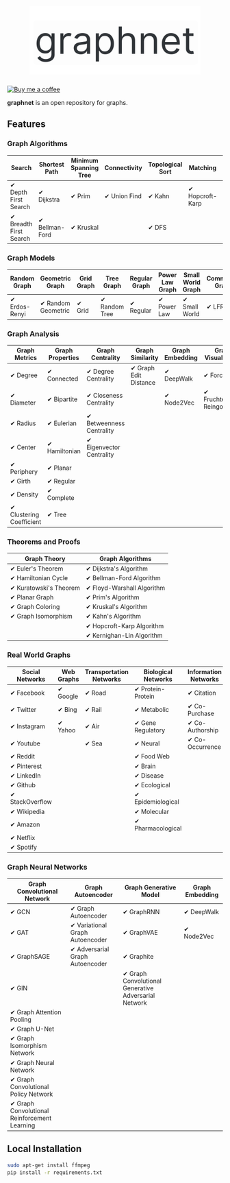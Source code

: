 <h1 align="center">
<img src="logo.svg" width="400">
</h1>

[![Buy me a coffee](https://img.shields.io/badge/Buy%20Me%20A%20Coffee-FFDD00.svg?style=for-the-badge&logo=Buy-Me-A-Coffee&logoColor=black)](https://www.buymeacoffee.com/kleytondacosta)

**graphnet** is an open repository for graphs.


## Features

### Graph Algorithms

| **Search** | **Shortest Path** | **Minimum Spanning Tree** | **Connectivity** | **Topological Sort** | **Matching** | **Graph Coloring** | **Planarity Test** | **Graph Partitioning** |
|------------|-------------------|---------------------------|-------------------|----------------------|--------------|--------------------|---------------------|------------------------|
| ✔ Depth First Search | ✔ Dijkstra | ✔ Prim | ✔ Union Find | ✔ Kahn | ✔ Hopcroft-Karp | ✔ Greedy | ✔ Boyer-Myrvold | ✔ Kernighan-Lin |
| ✔ Breadth First Search | ✔ Bellman-Ford | ✔ Kruskal | | ✔ DFS | | ✔ Welsh-Powell | | | |

### Graph Models

| **Random Graph** | **Geometric Graph** | **Grid Graph** | **Tree Graph** | **Regular Graph** | **Power Law Graph** | **Small World Graph** | **Community Graph** |
|------------------|---------------------|-----------------|-----------------|---------------------|----------------------|------------------------|----------------------|
| ✔ Erdos-Renyi | ✔ Random Geometric | ✔ Grid | ✔ Random Tree | ✔ Regular | ✔ Power Law | ✔ Small World | ✔ LFR |

### Graph Analysis

| **Graph Metrics** | **Graph Properties** | **Graph Centrality** | **Graph Similarity** | **Graph Embedding** | **Graph Visualization** |
|-------------------|----------------------|-----------------------|----------------------|----------------------|-------------------------|
| ✔ Degree | ✔ Connected | ✔ Degree Centrality | ✔ Graph Edit Distance | ✔ DeepWalk | ✔ Force Atlas |
| ✔ Diameter | ✔ Bipartite | ✔ Closeness Centrality | | ✔ Node2Vec | ✔ Fruchterman-Reingold |
| ✔ Radius | ✔ Eulerian | ✔ Betweenness Centrality | | | |
| ✔ Center | ✔ Hamiltonian | ✔ Eigenvector Centrality | | | |
| ✔ Periphery | ✔ Planar | | | | |
| ✔ Girth | ✔ Regular | | | | |
| ✔ Density | ✔ Complete | | | | |
| ✔ Clustering Coefficient | ✔ Tree | | | | |

### Theorems and Proofs

| **Graph Theory** | **Graph Algorithms** |
|-------------------|-----------------------|
| ✔ Euler's Theorem | ✔ Dijkstra's Algorithm |
| ✔ Hamiltonian Cycle | ✔ Bellman-Ford Algorithm |
| ✔ Kuratowski's Theorem | ✔ Floyd-Warshall Algorithm |
| ✔ Planar Graph | ✔ Prim's Algorithm |
| ✔ Graph Coloring | ✔ Kruskal's Algorithm |
| ✔ Graph Isomorphism | ✔ Kahn's Algorithm |
| | ✔ Hopcroft-Karp Algorithm |
| | ✔ Kernighan-Lin Algorithm |

### Real World Graphs

| **Social Networks** | **Web Graphs** | **Transportation Networks** | **Biological Networks** | **Information Networks** | **Technological Networks** | **Economic Networks** | **Ecological Networks** |
|---------------------|----------------|-----------------------------|-------------------------|--------------------------|---------------------------|-----------------------|-------------------------|
| ✔ Facebook | ✔ Google | ✔ Road | ✔ Protein-Protein | ✔ Citation | ✔ Power Grid | ✔ Trade | ✔ Food Web |
| ✔ Twitter | ✔ Bing | ✔ Rail | ✔ Metabolic | ✔ Co-Purchase | ✔ Internet | ✔ Stock Market | ✔ Mutualistic |
| ✔ Instagram | ✔ Yahoo | ✔ Air | ✔ Gene Regulatory | ✔ Co-Authorship | ✔ Telephone | ✔ Input-Output | ✔ Competitive |
| ✔ Youtube | | ✔ Sea | ✔ Neural | ✔ Co-Occurrence | ✔ Mobile | | ✔ Host-Parasite |
| ✔ Reddit | | | ✔ Food Web | | ✔ Wireless | | | |
| ✔ Pinterest | | | ✔ Brain | | | | | |
| ✔ LinkedIn | | | ✔ Disease | | | | | |
| ✔ Github | | | ✔ Ecological | | | | | |
| ✔ StackOverflow | | | ✔ Epidemiological | | | | | |
| ✔ Wikipedia | | | ✔ Molecular | | | | | |
| ✔ Amazon | | | ✔ Pharmacological | | | | | |
| ✔ Netflix | | | | | | | | |
| ✔ Spotify | | | | | | | | |

### Graph Neural Networks

| **Graph Convolutional Network** | **Graph Autoencoder** | **Graph Generative Model** | **Graph Embedding** |
|---------------------------------|------------------------|-----------------------------|----------------------|
| ✔ GCN | ✔ Graph Autoencoder | ✔ GraphRNN | ✔ DeepWalk |
| ✔ GAT | ✔ Variational Graph Autoencoder | ✔ GraphVAE | ✔ Node2Vec |
| ✔ GraphSAGE | ✔ Adversarial Graph Autoencoder | ✔ Graphite | |
| ✔ GIN | | ✔ Graph Convolutional Generative Adversarial Network | |
| ✔ Graph Attention Pooling | | | |
| ✔ Graph U-Net | | | |
| ✔ Graph Isomorphism Network | | | |
| ✔ Graph Neural Network | | | |
| ✔ Graph Convolutional Policy Network | | | |
| ✔ Graph Convolutional Reinforcement Learning | | | |


## Local Installation

```bash
sudo apt-get install ffmpeg
pip install -r requirements.txt
```